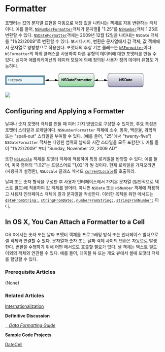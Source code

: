 # Formatter

포맷터는 값의 문자열 표현을 자동으로 해당 값을 나타내는 객체로 자동 변환하는 객체이다. 예를 들어, [`NSNumberFormatter`](https://developer.apple.com/library/archive/documentation/LegacyTechnologies/WebObjects/WebObjects_3.5/Reference/Frameworks/ObjC/Foundation/Classes/NSNumberFormatter/Description.html#//apple_ref/occ/cl/NSNumberFormatter)객체가 문자열 "1.25"를 [`NSNumber`](https://developer.apple.com/library/archive/documentation/LegacyTechnologies/WebObjects/WebObjects_3.5/Reference/Frameworks/ObjC/Foundation/Classes/NSNumber/Description.html#//apple_ref/occ/cl/NSNumber)객체 1.25로 변환할 수 있다. [`NSDateFormatter`](https://developer.apple.com/library/archive/documentation/LegacyTechnologies/WebObjects/WebObjects_3.5/Reference/Frameworks/ObjC/Foundation/Classes/NSDateFormatter/Description.html#//apple_ref/occ/cl/NSDateFormatter)객체는 2009년 12월 12일을 나타내는 `NSDate` 객체를 "11/22/2009"로 변환할 수 있다. 보시다시피, 변환은 문자열에서 값 객체, 값 객체에서 문자열로 양방향으로 작용한다. 포맷터의 추상 기본 클래스는 [`NSFormatter`](https://developer.apple.com/library/archive/documentation/LegacyTechnologies/WebObjects/WebObjects_3.5/Reference/Frameworks/ObjC/Foundation/Classes/NSFormatter/Description.html#//apple_ref/occ/cl/NSFormatter)이다. `NSFormatter`의 하위 클래스를 사용하여 다른 유형의 데이터에 대한 포맷터를 만들 수 있다. 심지어 애플리케이션의 데이터 모델에 의해 정의된 사용자 정의 데이터 유형도 가능하다.

![](../../.gitbook/assets/formatter.jpg)

![](https://github.com/junyng/study-apple-docs/tree/c4b292b17da2edc8670232ab9689281024a64f04/.gitbook/assets/formatter.jpg)

## Configuring and Applying a Formatter

날짜나 숫자 포맷터 객체를 만들 때 여러 가지 방법으로 구성할 수 있지만, 주요 특성은 포맷터 스타일과 로케일이다. `NSNumberFormatter` 객체에 소수, 통화, 백분율, 과학적 또는 "spell-out" 스타일을 부여할 수 있다. \(예를 들어, "25"에서 "twenty-five"\) `NSDateFormatter` 객체는 다양한 범위의 날짜와 시간 스타일을 모두 포함한다. 예를 들어 "11/22/2009" 부터 "Sunday, November 22, 2009 AD"

또한 [`NSLocale`](https://developer.apple.com/documentation/foundation/nslocale) 객체를 포맷터 객체에 적용하여 특정 로케일을 반영할 수 있다. 예를 들어, 미국 영어의 "1.02"는 프랑스어로 "1,02"가 될 것이다. 현재 로케일을 가져오려면 \(사용자가 설정한\), `NSLocale` 클래스 메서드 [`currentLocale`](https://developer.apple.com/documentation/foundation/nslocale/1409990-currentlocale)를 호출하라.

날짜 또는 숫자 형식을 구성한 후 사용자 인터페이스에서 가져온 문자열 \(일반적으로 텍스트 필드\)에 적용하여 값 객체를 얻어라. 아니면 `NSDate` 또는 `NSNumber` 객체에 적용하고 사용자 인터페이스 객체에 결과 문자열을 작성한다. 이러한 목적을 위한 메서드는 [`dateFromString:`](https://developer.apple.com/documentation/foundation/dateformatter/1409994-date), [`stringFromDate:`](https://developer.apple.com/documentation/foundation/nsdateformatter/1415810-stringfromdate), [`numberFromString:`](https://developer.apple.com/documentation/foundation/numberformatter/1408845-number), [`stringFromNumber:`](https://developer.apple.com/documentation/foundation/nsnumberformatter/1418046-stringfromnumber) 이다.

## In OS X, You Can Attach a Formatter to a Cell

OS X에서는 숫자 또는 날짜 포맷터 객체를 프로그래밍 방식 또는 인터페이스 빌더으로 셀 객체와 연결할 수 있다. 문자열과 숫자 또는 날짜 객체 사이의 변환은 자동으로 발생한다. 변환을 수행하기 위해 어떤 메서드도 호출할 필요가 없다. 셀 객체는 텍스트 필드 이외의 객체와 연관될 수 있다. 예를 들어, 테이블 뷰 또는 개요 뷰에서 셀에 포맷터 객체를 할당할 수 있다.

### Prerequisite Articles

\(None\)

### Related Articles

[Internationalization](https://developer.apple.com/library/archive/documentation/General/Conceptual/DevPedia-CocoaCore/Internationalization.html#//apple_ref/doc/uid/TP40008195-CH23)

**Definitive Discussion**

\_\_[_Data Formatting Guide_](https://developer.apple.com/library/archive/documentation/Cocoa/Conceptual/DataFormatting/DataFormatting.html#//apple_ref/doc/uid/10000029i)

**Sample Code Projects**

[DateCell](https://developer.apple.com/library/archive/samplecode/DateCell/Introduction/Intro.html#//apple_ref/doc/uid/DTS40008866)

